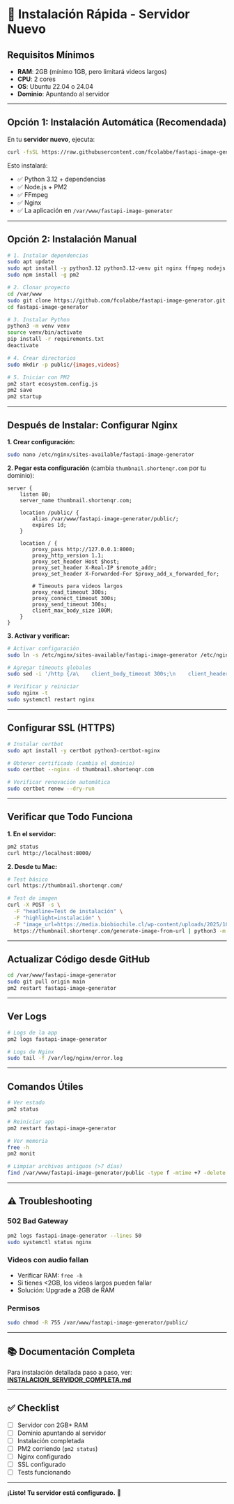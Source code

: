 # 🚀 Instalación Rápida - Servidor Nuevo

## Requisitos Mínimos
- **RAM**: 2GB (mínimo 1GB, pero limitará videos largos)
- **CPU**: 2 cores
- **OS**: Ubuntu 22.04 o 24.04
- **Dominio**: Apuntando al servidor

---

## Opción 1: Instalación Automática (Recomendada)

En tu **servidor nuevo**, ejecuta:

```bash
curl -fsSL https://raw.githubusercontent.com/fcolabbe/fastapi-image-generator/main/install.sh | bash
```

Esto instalará:
- ✅ Python 3.12 + dependencias
- ✅ Node.js + PM2
- ✅ FFmpeg
- ✅ Nginx
- ✅ La aplicación en `/var/www/fastapi-image-generator`

---

## Opción 2: Instalación Manual

```bash
# 1. Instalar dependencias
sudo apt update
sudo apt install -y python3.12 python3.12-venv git nginx ffmpeg nodejs npm
sudo npm install -g pm2

# 2. Clonar proyecto
cd /var/www
sudo git clone https://github.com/fcolabbe/fastapi-image-generator.git
cd fastapi-image-generator

# 3. Instalar Python
python3 -m venv venv
source venv/bin/activate
pip install -r requirements.txt
deactivate

# 4. Crear directorios
sudo mkdir -p public/{images,videos}

# 5. Iniciar con PM2
pm2 start ecosystem.config.js
pm2 save
pm2 startup
```

---

## Después de Instalar: Configurar Nginx

**1. Crear configuración:**

```bash
sudo nano /etc/nginx/sites-available/fastapi-image-generator
```

**2. Pegar esta configuración** (cambia `thumbnail.shortenqr.com` por tu dominio):

```nginx
server {
    listen 80;
    server_name thumbnail.shortenqr.com;
    
    location /public/ {
        alias /var/www/fastapi-image-generator/public/;
        expires 1d;
    }
    
    location / {
        proxy_pass http://127.0.0.1:8000;
        proxy_http_version 1.1;
        proxy_set_header Host $host;
        proxy_set_header X-Real-IP $remote_addr;
        proxy_set_header X-Forwarded-For $proxy_add_x_forwarded_for;
        
        # Timeouts para videos largos
        proxy_read_timeout 300s;
        proxy_connect_timeout 300s;
        proxy_send_timeout 300s;
        client_max_body_size 100M;
    }
}
```

**3. Activar y verificar:**

```bash
# Activar configuración
sudo ln -s /etc/nginx/sites-available/fastapi-image-generator /etc/nginx/sites-enabled/

# Agregar timeouts globales
sudo sed -i '/http {/a\    client_body_timeout 300s;\n    client_header_timeout 300s;\n    keepalive_timeout 300s;\n    send_timeout 300s;' /etc/nginx/nginx.conf

# Verificar y reiniciar
sudo nginx -t
sudo systemctl restart nginx
```

---

## Configurar SSL (HTTPS)

```bash
# Instalar certbot
sudo apt install -y certbot python3-certbot-nginx

# Obtener certificado (cambia el dominio)
sudo certbot --nginx -d thumbnail.shortenqr.com

# Verificar renovación automática
sudo certbot renew --dry-run
```

---

## Verificar que Todo Funciona

**1. En el servidor:**
```bash
pm2 status
curl http://localhost:8000/
```

**2. Desde tu Mac:**
```bash
# Test básico
curl https://thumbnail.shortenqr.com/

# Test de imagen
curl -X POST -s \
  -F "headline=Test de instalación" \
  -F "highlight=instalación" \
  -F "image_url=https://media.biobiochile.cl/wp-content/uploads/2025/10/e-e-u-u--enviara-a-sobrevivientes-de-submarino-siniestrado-a-colombia-y-ecuador-sus-paises-de-origen.png" \
  https://thumbnail.shortenqr.com/generate-image-from-url | python3 -m json.tool
```

---

## Actualizar Código desde GitHub

```bash
cd /var/www/fastapi-image-generator
sudo git pull origin main
pm2 restart fastapi-image-generator
```

---

## Ver Logs

```bash
# Logs de la app
pm2 logs fastapi-image-generator

# Logs de Nginx
sudo tail -f /var/log/nginx/error.log
```

---

## Comandos Útiles

```bash
# Ver estado
pm2 status

# Reiniciar app
pm2 restart fastapi-image-generator

# Ver memoria
free -h
pm2 monit

# Limpiar archivos antiguos (>7 días)
find /var/www/fastapi-image-generator/public -type f -mtime +7 -delete
```

---

## ⚠️ Troubleshooting

### 502 Bad Gateway
```bash
pm2 logs fastapi-image-generator --lines 50
sudo systemctl status nginx
```

### Videos con audio fallan
- Verificar RAM: `free -h`
- Si tienes <2GB, los videos largos pueden fallar
- Solución: Upgrade a 2GB de RAM

### Permisos
```bash
sudo chmod -R 755 /var/www/fastapi-image-generator/public/
```

---

## 📚 Documentación Completa

Para instalación detallada paso a paso, ver: **[INSTALACION_SERVIDOR_COMPLETA.md](INSTALACION_SERVIDOR_COMPLETA.md)**

---

## ✅ Checklist

- [ ] Servidor con 2GB+ RAM
- [ ] Dominio apuntando al servidor
- [ ] Instalación completada
- [ ] PM2 corriendo (`pm2 status`)
- [ ] Nginx configurado
- [ ] SSL configurado
- [ ] Tests funcionando

---

**¡Listo! Tu servidor está configurado.** 🎉

